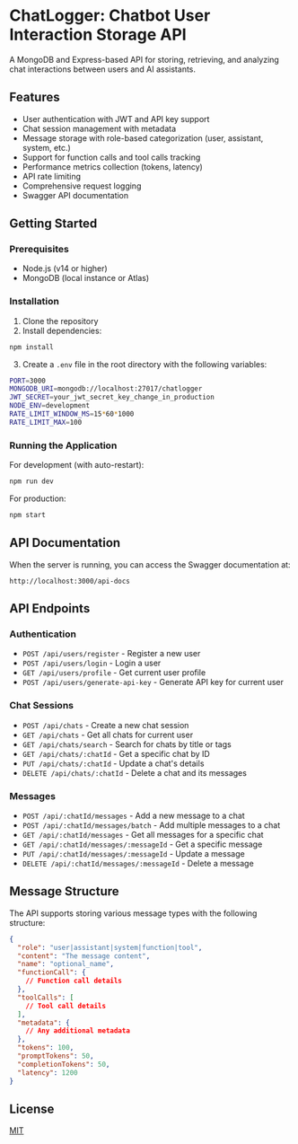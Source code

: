 # ChatLogger: Chatbot User Interaction Storage API

A MongoDB and Express-based API for storing, retrieving, and analyzing chat interactions between users and AI assistants.

## Features

- User authentication with JWT and API key support
- Chat session management with metadata
- Message storage with role-based categorization (user, assistant, system, etc.)
- Support for function calls and tool calls tracking
- Performance metrics collection (tokens, latency)
- API rate limiting
- Comprehensive request logging
- Swagger API documentation

## Getting Started

### Prerequisites

- Node.js (v14 or higher)
- MongoDB (local instance or Atlas)

### Installation

1. Clone the repository
2. Install dependencies:

```bash
npm install
```

3. Create a `.env` file in the root directory with the following variables:

```sh
PORT=3000
MONGODB_URI=mongodb://localhost:27017/chatlogger
JWT_SECRET=your_jwt_secret_key_change_in_production
NODE_ENV=development
RATE_LIMIT_WINDOW_MS=15*60*1000
RATE_LIMIT_MAX=100
```

### Running the Application

For development (with auto-restart):

```bash
npm run dev
```

For production:

```bash
npm start
```

## API Documentation

When the server is running, you can access the Swagger documentation at:

```plaintext
http://localhost:3000/api-docs
```

## API Endpoints

### Authentication

- `POST /api/users/register` - Register a new user
- `POST /api/users/login` - Login a user
- `GET /api/users/profile` - Get current user profile
- `POST /api/users/generate-api-key` - Generate API key for current user

### Chat Sessions

- `POST /api/chats` - Create a new chat session
- `GET /api/chats` - Get all chats for current user
- `GET /api/chats/search` - Search for chats by title or tags
- `GET /api/chats/:chatId` - Get a specific chat by ID
- `PUT /api/chats/:chatId` - Update a chat's details
- `DELETE /api/chats/:chatId` - Delete a chat and its messages

### Messages

- `POST /api/:chatId/messages` - Add a new message to a chat
- `POST /api/:chatId/messages/batch` - Add multiple messages to a chat
- `GET /api/:chatId/messages` - Get all messages for a specific chat
- `GET /api/:chatId/messages/:messageId` - Get a specific message
- `PUT /api/:chatId/messages/:messageId` - Update a message
- `DELETE /api/:chatId/messages/:messageId` - Delete a message

## Message Structure

The API supports storing various message types with the following structure:

```json
{
  "role": "user|assistant|system|function|tool",
  "content": "The message content",
  "name": "optional_name",
  "functionCall": {
    // Function call details
  },
  "toolCalls": [
    // Tool call details
  ],
  "metadata": {
    // Any additional metadata
  },
  "tokens": 100,
  "promptTokens": 50,
  "completionTokens": 50,
  "latency": 1200
}
```

## License

[MIT](LICENSE)
